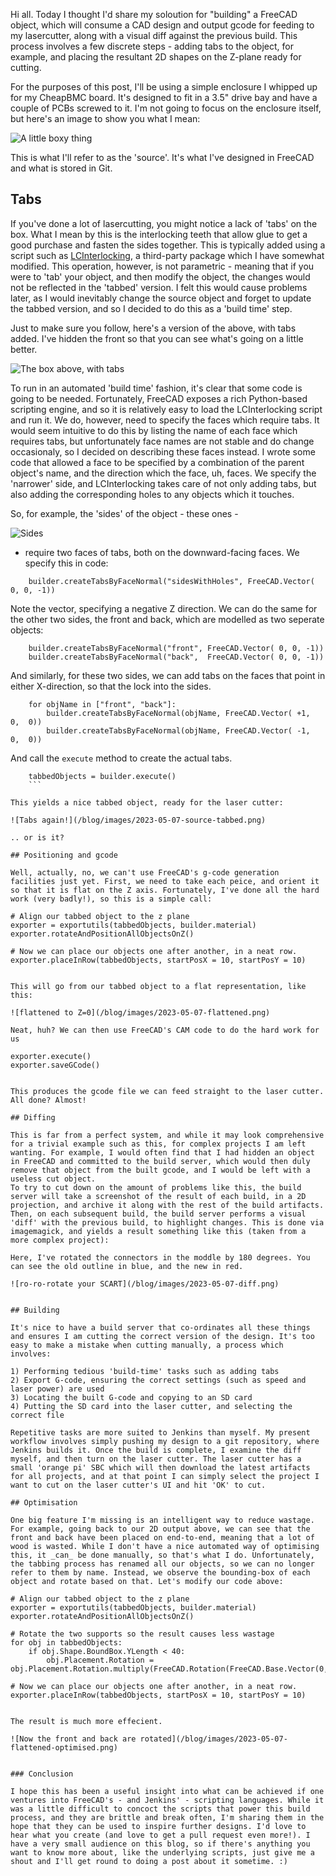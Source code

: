 Hi all. Today I thought I'd share my soloution for "building" a FreeCAD object, which will consume a CAD design and output gcode for feeding to my lasercutter, along with a visual diff against the previous build. This process involves a few discrete steps - adding tabs to the object, for example, and placing the resultant 2D shapes on the Z-plane ready for cutting.

For the purposes of this post, I'll be using a simple enclosure I whipped up for my CheapBMC board. It's designed to fit in a 3.5" drive bay and have a couple of PCBs screwed to it. I'm not going to focus on the enclosure itself, but here's an image to show you what I mean:

![A little boxy thing](/blog/images/2023-05-07-source.png)

This is what I'll refer to as the 'source'. It's what I've designed in FreeCAD and what is stored in Git.

## Tabs

If you've done a lot of lasercutting, you might notice a lack of 'tabs' on the box. What I mean by this is the interlocking teeth that allow glue to get a good purchase and fasten the sides together. This is typically added using a script such as [LCInterlocking](https://github.com/randomdude/LCInterlocking), a third-party package which I have somewhat modified. This operation, however, is not parametric - meaning that if you were to 'tab' your object, and then modify the object, the changes would not be reflected in the 'tabbed' version. I felt this would cause problems later, as I would inevitably change the source object and forget to update the tabbed version, and so I decided to do this as a 'build time' step.

Just to make sure you follow, here's a version of the above, with tabs added. I've hidden the front so that you can see what's going on a little better.

![The box above, with tabs](/blog/images/2023-05-07-source-tabbed.png)

To run in an automated 'build time' fashion, it's clear that some code is going to be needed. Fortunately, FreeCAD exposes a rich Python-based scripting engine, and so it is relatively easy to load the LCInterlocking script and run it. We do, however, need to specify the faces which require tabs. It would seem intuitive to do this by listing the name of each face which requires tabs, but unfortunately face names are not stable and do change occasionaly, so I decided on describing these faces instead. I wrote some code that allowed a face to be specified by a combination of the parent object's name, and the direction which the face, uh, faces. We specify the 'narrower' side, and LCInterlocking takes care of not only adding tabs, but also adding the corresponding holes to any objects which it touches.

So, for example, the 'sides' of the object - these ones - 

![Sides](/blog/images/2023-05-07-source-sides.png)

- require two faces of tabs, both on the downward-facing faces. We specify this in code:
```
	builder.createTabsByFaceNormal("sidesWithHoles", FreeCAD.Vector( 0, 0, -1))
```

Note the vector, specifying a negative Z direction. We can do the same for the other two sides, the front and back, which are modelled as two seperate objects:

```
	builder.createTabsByFaceNormal("front", FreeCAD.Vector( 0, 0, -1))
	builder.createTabsByFaceNormal("back",  FreeCAD.Vector( 0, 0, -1))
```

And similarly, for these two sides, we can add tabs on the faces that point in either X-direction, so that the lock into the sides.
```
	for objName in ["front", "back"]:
		builder.createTabsByFaceNormal(objName, FreeCAD.Vector( +1,  0,  0))
		builder.createTabsByFaceNormal(objName, FreeCAD.Vector( -1,  0,  0))
```

And call the `execute` method to create the actual tabs.

```
	tabbedObjects = builder.execute()
	```

This yields a nice tabbed object, ready for the laser cutter:

![Tabs again!](/blog/images/2023-05-07-source-tabbed.png)

.. or is it?

## Positioning and gcode

Well, actually, no, we can't use FreeCAD's g-code generation facilities just yet. First, we need to take each peice, and orient it so that it is flat on the Z axis. Fortunately, I've done all the hard work (very badly!), so this is a simple call:

```
	# Align our tabbed object to the z plane
	exporter = exportutils(tabbedObjects, builder.material)
	exporter.rotateAndPositionAllObjectsOnZ()

	# Now we can place our objects one after another, in a neat row.
	exporter.placeInRow(tabbedObjects, startPosX = 10, startPosY = 10)
```

This will go from our tabbed object to a flat representation, like this:

![flattened to Z=0](/blog/images/2023-05-07-flattened.png)

Neat, huh? We can then use FreeCAD's CAM code to do the hard work for us

```
	exporter.execute()
	exporter.saveGCode()
```

This produces the gcode file we can feed straight to the laser cutter. All done? Almost!

## Diffing

This is far from a perfect system, and while it may look comprehensive for a trivial example such as this, for complex projects I am left wanting. For example, I would often find that I had hidden an object in FreeCAD and committed to the build server, which would then duly remove that object from the built gcode, and I would be left with a useless cut object.
To try to cut down on the amount of problems like this, the build server will take a screenshot of the result of each build, in a 2D projection, and archive it along with the rest of the build artifacts. Then, on each subsequent build, the build server performs a visual 'diff' with the previous build, to highlight changes. This is done via imagemagick, and yields a result something like this (taken from a more complex project):

Here, I've rotated the connectors in the moddle by 180 degrees. You can see the old outline in blue, and the new in red.

![ro-ro-rotate your SCART](/blog/images/2023-05-07-diff.png)


## Building

It's nice to have a build server that co-ordinates all these things and ensures I am cutting the correct version of the design. It's too easy to make a mistake when cutting manually, a process which involves:

1) Performing tedious 'build-time' tasks such as adding tabs 
2) Export G-code, ensuring the correct settings (such as speed and laser power) are used
3) Locating the built G-code and copying to an SD card
4) Putting the SD card into the laser cutter, and selecting the correct file

Repetitive tasks are more suited to Jenkins than myself. My present workflow involves simply pushing my design to a git repository, where Jenkins builds it. Once the build is complete, I examine the diff myself, and then turn on the laser cutter. The laser cutter has a small 'orange pi' SBC which will then download the latest artifacts for all projects, and at that point I can simply select the project I want to cut on the laser cutter's UI and hit 'OK' to cut.

## Optimisation

One big feature I'm missing is an intelligent way to reduce wastage. For example, going back to our 2D output above, we can see that the front and back have been placed on end-to-end, meaning that a lot of wood is wasted. While I don't have a nice automated way of optimising this, it _can_ be done manually, so that's what I do. Unfortunately, the tabbing process has renamed all our objects, so we can no longer refer to them by name. Instead, we observe the bounding-box of each object and rotate based on that. Let's modify our code above:

```
	# Align our tabbed object to the z plane
	exporter = exportutils(tabbedObjects, builder.material)
	exporter.rotateAndPositionAllObjectsOnZ()

	# Rotate the two supports so the result causes less wastage
	for obj in tabbedObjects:
		if obj.Shape.BoundBox.YLength < 40:
			obj.Placement.Rotation = obj.Placement.Rotation.multiply(FreeCAD.Rotation(FreeCAD.Base.Vector(0,1,0),90))

	# Now we can place our objects one after another, in a neat row.
	exporter.placeInRow(tabbedObjects, startPosX = 10, startPosY = 10)
```

The result is much more effecient.

![Now the front and back are rotated](/blog/images/2023-05-07-flattened-optimised.png)


### Conclusion

I hope this has been a useful insight into what can be achieved if one ventures into FreeCAD's - and Jenkins' - scripting languages. While it was a little difficult to concoct the scripts that power this build process, and they are brittle and break often, I'm sharing them in the hope that they can be used to inspire further designs. I'd love to hear what you create (and love to get a pull request even more!). I have a very small audience on this blog, so if there's anything you want to know more about, like the underlying scripts, just give me a shout and I'll get round to doing a post about it sometime. :)


